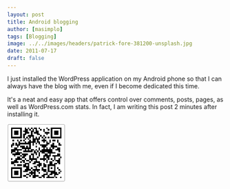```yaml
---
layout: post
title: Android blogging
author: [masimplo]
tags: [Blogging]
image: ../../images/headers/patrick-fore-381200-unsplash.jpg
date: 2011-07-17
draft: false
---
```



I just installed the WordPress application on my Android phone so that I can always have the blog with me, even if I become dedicated this time.

It's a neat and easy app that offers control over comments, posts, pages, as well as WordPress.com stats. In fact, I am writing this post 2 minutes after installing it.

![QR Code](../../images/content/wordpress_qrcode_urekwe.png)
